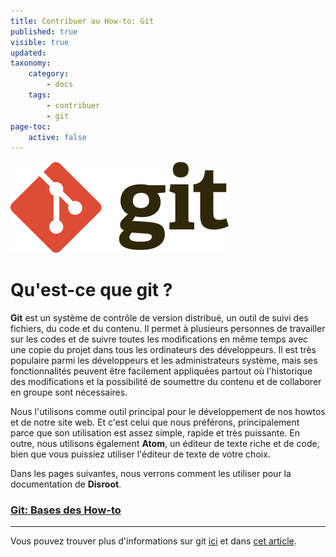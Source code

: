 ```yaml
---
title: Contribuer au How-to: Git
published: true
visible: true
updated:
taxonomy:
    category:
        - docs
    tags:
        - contribuer
        - git
page-toc:
    active: false
---
```



![](en/git.png)

# Qu'est-ce que git ?

**Git** est un système de contrôle de version distribué, un outil de suivi des fichiers, du code et du contenu. Il permet à plusieurs personnes de travailler sur les codes et de suivre toutes les modifications en même temps avec une copie du projet dans tous les ordinateurs des développeurs. Il est très populaire parmi les développeurs et les administrateurs système, mais ses fonctionnalités peuvent être facilement appliquées partout où l'historique des modifications et la possibilité de soumettre du contenu et de collaborer en groupe sont nécessaires.

Nous l'utilisons comme outil principal pour le développement de nos howtos et de notre site web. Et c'est celui que nous préférons, principalement parce que son utilisation est assez simple, rapide et très puissante. En outre, nous utilisons également **Atom**, un éditeur de texte riche et de code, bien que vous puissiez utiliser l'éditeur de texte de votre choix.

Dans les pages suivantes, nous verrons comment les utiliser pour la documentation de **Disroot**.

### [Git: Bases des How-to](how-to-use-git)

----
Vous pouvez trouver plus d'informations sur git [ici](https://en.wikipedia.org/wiki/Git) et dans [cet article](https://medium.freecodecamp.org/what-is-git-and-how-to-use-it-c341b049ae61?gi=805863b5a598).
